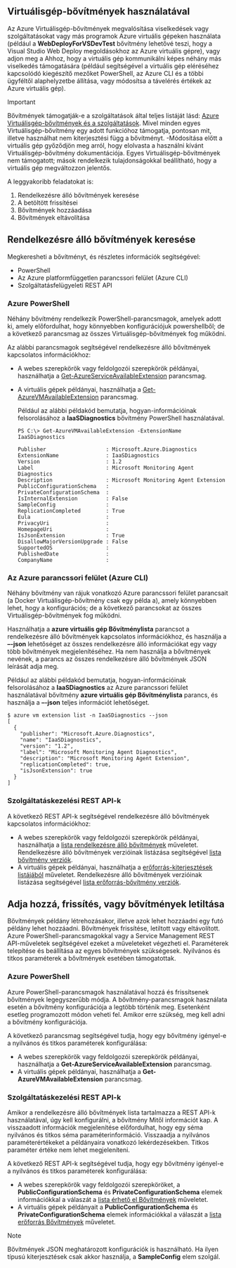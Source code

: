 


## <a name="using-vm-extensions"></a>Virtuálisgép-bővítmények használatával
Az Azure Virtuálisgép-bővítmények megvalósítása viselkedések vagy szolgáltatásokat vagy más programok Azure virtuális gépeken használata (például a **WebDeployForVSDevTest** bővítmény lehetővé teszi, hogy a Visual Studio Web Deploy megoldásokhoz az Azure virtuális gépre), vagy adjon meg a Ahhoz, hogy a virtuális gép kommunikálni képes néhány más viselkedés támogatására (például segítségével a virtuális gép eléréséhez kapcsolódó kiegészítő mezőket PowerShell, az Azure CLI és a többi ügyféltől alaphelyzetbe állítása, vagy módosítsa a távelérés értékek az Azure virtuális gép).

> [!IMPORTANT]
> Bővítmények támogatják-e a szolgáltatások által teljes listáját lásd: [Azure Virtuálisgép-bővítmények és a szolgáltatások](../articles/virtual-machines/windows/extensions-features.md?toc=%2fazure%2fvirtual-machines%2fwindows%2ftoc.json). Mivel minden egyes Virtuálisgép-bővítmény egy adott funkcióhoz támogatja, pontosan mit, illetve használhat nem kiterjesztési függ a bővítményt. -Módosítása előtt a virtuális gép győződjön meg arról, hogy elolvasta a használni kívánt Virtuálisgép-bővítmény dokumentációja. Egyes Virtuálisgép-bővítmények nem támogatott; mások rendelkezik tulajdonságokkal beállítható, hogy a virtuális gép megváltozzon jelentős.
> 
> 

A leggyakoribb feladatokat is:

1. Rendelkezésre álló bővítmények keresése
2. A betöltött frissítései
3. Bővítmények hozzáadása
4. Bővítmények eltávolítása

## <a name="find-available-extensions"></a>Rendelkezésre álló bővítmények keresése
Megkeresheti a bővítményt, és részletes információk segítségével:

* PowerShell
* Az Azure platformfüggetlen parancssori felület (Azure CLI)
* Szolgáltatásfelügyeleti REST API

### <a name="azure-powershell"></a>Azure PowerShell
Néhány bővítmény rendelkezik PowerShell-parancsmagok, amelyek adott ki, amely előfordulhat, hogy könnyebben konfigurációjuk powershellből; de a következő parancsmag az összes Virtuálisgép-bővítmények fog működni.

Az alábbi parancsmagok segítségével rendelkezésre álló bővítmények kapcsolatos információkhoz:

* A webes szerepkörök vagy feldolgozói szerepkörök példányai, használhatja a [Get-AzureServiceAvailableExtension](https://msdn.microsoft.com/library/azure/dn722498.aspx) parancsmag.
* A virtuális gépek példányai, használhatja a [Get-AzureVMAvailableExtension](https://msdn.microsoft.com/library/azure/dn722480.aspx) parancsmag.
  
   Például az alábbi példakód bemutatja, hogyan-információinak felsorolásához a **IaaSDiagnostics** bővítmény PowerShell használatával.
  
      PS C:\> Get-AzureVMAvailableExtension -ExtensionName IaaSDiagnostics
  
      Publisher                   : Microsoft.Azure.Diagnostics
      ExtensionName               : IaaSDiagnostics
      Version                     : 1.2
      Label                       : Microsoft Monitoring Agent Diagnostics
      Description                 : Microsoft Monitoring Agent Extension
      PublicConfigurationSchema   :
      PrivateConfigurationSchema  :
      IsInternalExtension         : False
      SampleConfig                :
      ReplicationCompleted        : True
      Eula                        :
      PrivacyUri                  :
      HomepageUri                 :
      IsJsonExtension             : True
      DisallowMajorVersionUpgrade : False
      SupportedOS                 :
      PublishedDate               :
      CompanyName                 :

### <a name="azure-command-line-interface-azure-cli"></a>Az Azure parancssori felület (Azure CLI)
Néhány bővítmény van rájuk vonatkozó Azure parancssori felület parancsait (a Docker Virtuálisgép-bővítmény csak egy példa a), amely könnyebben lehet, hogy a konfigurációs; de a következő parancsokat az összes Virtuálisgép-bővítmények fog működni.

Használhatja a **azure virtuális gép Bővítménylista** parancsot a rendelkezésre álló bővítmények kapcsolatos információkhoz, és használja a **–-json** lehetőséget az összes rendelkezésre álló információkat egy vagy több bővítmények megjelenítéséhez. Ha nem használja a bővítmények nevének, a parancs az összes rendelkezésre álló bővítmények JSON leírását adja meg.

Például az alábbi példakód bemutatja, hogyan-információinak felsorolásához a **IaaSDiagnostics** az Azure parancssori felület használatával bővítmény **azure virtuális gép Bővítménylista** parancs, és használja a **–-json**  teljes információt lehetőséget.

    $ azure vm extension list -n IaaSDiagnostics --json
    [
      {
        "publisher": "Microsoft.Azure.Diagnostics",
        "name": "IaaSDiagnostics",
        "version": "1.2",
        "label": "Microsoft Monitoring Agent Diagnostics",
        "description": "Microsoft Monitoring Agent Extension",
        "replicationCompleted": true,
        "isJsonExtension": true
      }
    ]



### <a name="service-management-rest-apis"></a>Szolgáltatáskezelési REST API-k
A következő REST API-k segítségével rendelkezésre álló bővítmények kapcsolatos információkhoz:

* A webes szerepkörök vagy feldolgozói szerepkörök példányai, használhatja a [lista rendelkezésre álló bővítmények](https://msdn.microsoft.com/library/dn169559.aspx) műveletet. Rendelkezésre álló bővítmények verzióinak listázása segítségével [lista bővítmény verziók](https://msdn.microsoft.com/library/dn495437.aspx).
* A virtuális gépek példányai, használhatja a [erőforrás-kiterjesztések listájából](https://msdn.microsoft.com/library/dn495441.aspx) műveletet. Rendelkezésre álló bővítmények verzióinak listázása segítségével [lista erőforrás-bővítmény verziók](https://msdn.microsoft.com/library/dn495440.aspx).

## <a name="add-update-or-disable-extensions"></a>Adja hozzá, frissítés, vagy bővítmények letiltása
Bővítmények példány létrehozásakor, illetve azok lehet hozzáadni egy futó példány lehet hozzáadni. Bővítmények frissítése, letiltott vagy eltávolított. Azure PowerShell-parancsmagokkal vagy a Service Management REST API-műveletek segítségével ezeket a műveleteket végezheti el. Paraméterek telepítése és beállítása az egyes bővítmények szükségesek. Nyilvános és titkos paraméterek a bővítmények esetében támogatottak.

### <a name="azure-powershell"></a>Azure PowerShell
Azure PowerShell-parancsmagok használatával hozzá és frissítsenek bővítmények legegyszerűbb módja. A bővítmény-parancsmagok használata esetén a bővítmény konfigurációja a legtöbb történik meg. Esetenként esetleg programozott módon veheti fel. Amikor erre szükség, meg kell adni a bővítmény konfigurációja.

A következő parancsmag segítségével tudja, hogy egy bővítmény igényel-e a nyilvános és titkos paraméterek konfigurálása:

* A webes szerepkörök vagy feldolgozói szerepkörök példányai, használhatja a **Get-AzureServiceAvailableExtension** parancsmag.
* A virtuális gépek példányai, használhatja a **Get-AzureVMAvailableExtension** parancsmag.

### <a name="service-management-rest-apis"></a>Szolgáltatáskezelési REST API-k
Amikor a rendelkezésre álló bővítmények lista tartalmazza a REST API-k használatával, úgy kell konfigurálni, a bővítmény Mitől információt kap. A visszaadott információk megjelenítése előfordulhat, hogy egy séma nyilvános és titkos séma paraméterinformáció. Visszaadja a nyilvános paraméterértékeket a példányaira vonatkozó lekérdezésekben. Titkos paraméter értéke nem lehet megjeleníteni.

A következő REST API-k segítségével tudja, hogy egy bővítmény igényel-e a nyilvános és titkos paraméterek konfigurálása:

* A webes szerepkörök vagy feldolgozói szerepköröket, a **PublicConfigurationSchema** és **PrivateConfigurationSchema** elemek információkkal a válaszát a [lista érhető el Bővítmények](https://msdn.microsoft.com/library/dn169559.aspx) műveletet.
* A virtuális gépek példányait a **PublicConfigurationSchema** és **PrivateConfigurationSchema** elemek információkkal a válaszát a [lista erőforrás Bővítmények](https://msdn.microsoft.com/library/dn495441.aspx) műveletet.

> [!NOTE]
> Bővítmények JSON meghatározott konfigurációk is használható. Ha ilyen típusú kiterjesztések csak akkor használja, a **SampleConfig** elem szolgál.
> 
> 

